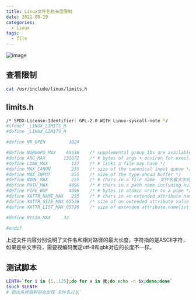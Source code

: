 ```yaml
---
title: Linux文件名称长度限制
date: 2021-08-10
categories:
  - Linux
tags:
  - file
---
```



![image](https://fastly.jsdelivr.net/gh/qbmzc/images/2021/image.jpg)

<!-- more -->

## 查看限制

```bash
cat /usr/include/linux/limits.h 
```

## limits.h

```bash
/* SPDX-License-Identifier: GPL-2.0 WITH Linux-syscall-note */
#ifndef _LINUX_LIMITS_H
#define _LINUX_LIMITS_H

#define NR_OPEN	        1024

#define NGROUPS_MAX    65536	/* supplemental group IDs are available */
#define ARG_MAX       131072	/* # bytes of args + environ for exec() */
#define LINK_MAX         127	/* # links a file may have */
#define MAX_CANON        255	/* size of the canonical input queue */
#define MAX_INPUT        255	/* size of the type-ahead buffer */
#define NAME_MAX         255	/* # chars in a file name  文件名最大字符数*/
#define PATH_MAX        4096	/* # chars in a path name including nul 相对路径最大字符数*/
#define PIPE_BUF        4096	/* # bytes in atomic write to a pipe */
#define XATTR_NAME_MAX   255	/* # chars in an extended attribute name */
#define XATTR_SIZE_MAX 65536	/* size of an extended attribute value (64k) */
#define XATTR_LIST_MAX 65536	/* size of extended attribute namelist (64k) */

#define RTSIG_MAX	  32

#endif
```

上述文件内容分别说明了文件名和相对路径的最大长度，字符指的是ASCII字符，如果是中文字符，需要视编码而定utf-8和gbk对应的长度不一样。

## 测试脚本

```bash
LENTH=`for i in {1..125};do for x in 我;do echo -n $x;done;done`
touch $LENTH
# 超出系统限制则会出现`文件名过长`
```